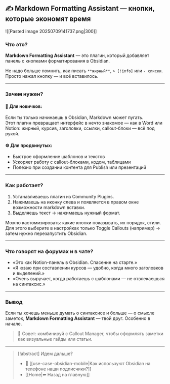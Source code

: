 ## ✍️ Markdown Formatting Assistant — кнопки, которые экономят время

![[Pasted image 20250709141737.png|300]]

### Что это?

**Markdown Formatting Assistant** — это плагин, который добавляет панель с кнопками форматирования в Obsidian.  

Не надо больше помнить, как писать `**жирный**`, `> [!info]` или `- списки`. Просто нажал кнопку — и всё вставилось.

---

### Зачем нужен?

#### 🔰 Для новичков:

Если ты только начинаешь в Obsidian, Markdown может пугать.  
Этот плагин превращает интерфейс в нечто знакомое — как в Word или Notion: жирный, курсив, заголовки, ссылки, callout-блоки — всё под рукой.

#### ⚙️ Для продвинутых:

- Быстрое оформление шаблонов и текстов
- Ускоряет работу с callout-блоками, кодом, таблицами
- Полезно при создании контента для Publish или презентаций

---

### Как работает?

1. Устанавливаешь плагин из Community Plugins.
2. Нажимаешь на иконку слева и появляется в правом окне возможности markdown вставки.
3. Выделяешь текст → нажимаешь нужный формат.

Можно кастомизировать: какие кнопки показывать, их порядок, стили. Для этого выберите в настройках только Toggle Callouts (например) -> затем нужно перезапустить Obsidian.

---
### Что говорят на форумах и в чате?

- «Это как Notion-панель в Obsidian. Спасение на старте.»
- «Я юзаю при составлении курсов — удобно, когда много заголовков и выделений.»
- «Очень выручает, когда работаешь с шаблонами — не отвлекаешься на синтаксис.»
    
---
### Вывод

Если ты хочешь меньше думать о синтаксисе и больше — о смысле заметок, **Markdown Formatting Assistant** — твой друг. Особенно в начале.

> 📌 Совет: комбинируй с Callout Manager, чтобы оформлять заметки как визуальные гайды или статьи.

---

> [!abstract] Идем дальше?
> - 🧠 [[use-case-obsidian-mobile|Как используют Obsidian на телефоне наши подписчики?]]
> - [[Home|⬅️ Назад на главную]]